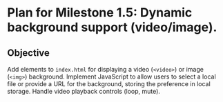 # Plan for Milestone 1.5: Dynamic background support (video/image).

## Objective
Add elements to `index.html` for displaying a video (`<video>`) or image (`<img>`) background. Implement JavaScript to allow users to select a local file or provide a URL for the background, storing the preference in local storage. Handle video playback controls (loop, mute).
